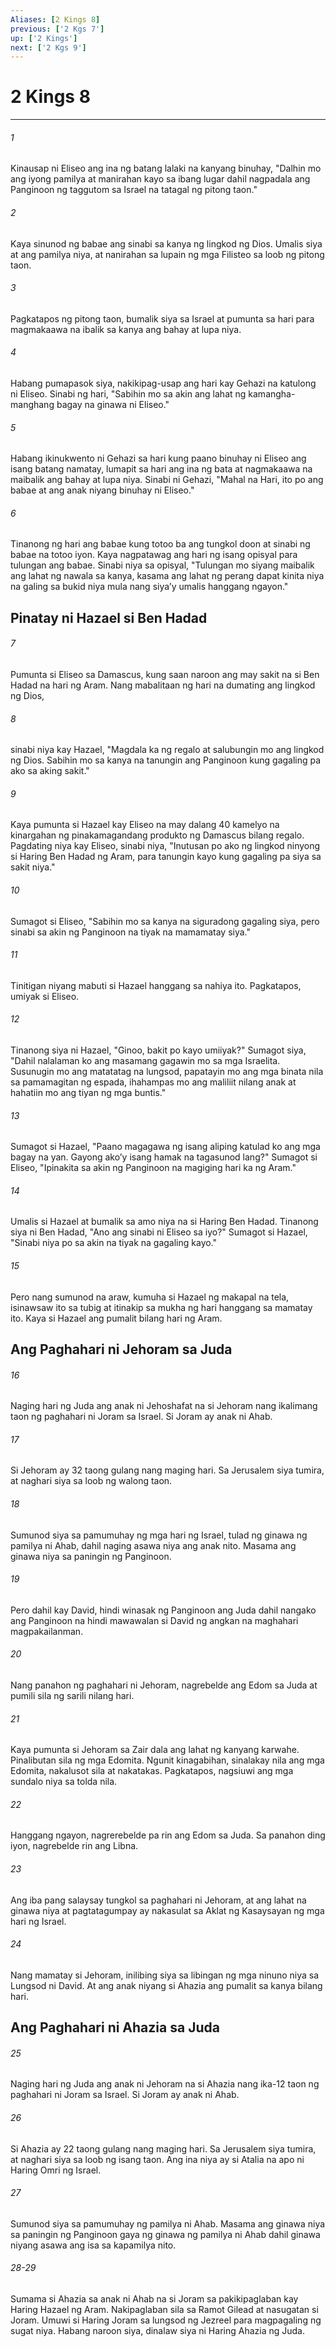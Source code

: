 ```yaml
---
Aliases: [2 Kings 8]
previous: ['2 Kgs 7']
up: ['2 Kings']
next: ['2 Kgs 9']
---
```

# 2 Kings 8

***


###### 1 


Kinausap ni Eliseo ang ina ng batang lalaki na kanyang binuhay, "Dalhin mo ang iyong pamilya at manirahan kayo sa ibang lugar dahil nagpadala ang Panginoon ng taggutom sa Israel na tatagal ng pitong taon." 


###### 2 


Kaya sinunod ng babae ang sinabi sa kanya ng lingkod ng Dios. Umalis siya at ang pamilya niya, at nanirahan sa lupain ng mga Filisteo sa loob ng pitong taon. 


###### 3 


Pagkatapos ng pitong taon, bumalik siya sa Israel at pumunta sa hari para magmakaawa na ibalik sa kanya ang bahay at lupa niya. 


###### 4 


Habang pumapasok siya, nakikipag-usap ang hari kay Gehazi na katulong ni Eliseo. Sinabi ng hari, "Sabihin mo sa akin ang lahat ng kamangha-manghang bagay na ginawa ni Eliseo." 


###### 5 


Habang ikinukwento ni Gehazi sa hari kung paano binuhay ni Eliseo ang isang batang namatay, lumapit sa hari ang ina ng bata at nagmakaawa na maibalik ang bahay at lupa niya. Sinabi ni Gehazi, "Mahal na Hari, ito po ang babae at ang anak niyang binuhay ni Eliseo." 


###### 6 


Tinanong ng hari ang babae kung totoo ba ang tungkol doon at sinabi ng babae na totoo iyon. Kaya nagpatawag ang hari ng isang opisyal para tulungan ang babae. Sinabi niya sa opisyal, "Tulungan mo siyang maibalik ang lahat ng nawala sa kanya, kasama ang lahat ng perang dapat kinita niya na galing sa bukid niya mula nang siyaʼy umalis hanggang ngayon." 

## Pinatay ni Hazael si Ben Hadad 


###### 7 


Pumunta si Eliseo sa Damascus, kung saan naroon ang may sakit na si Ben Hadad na hari ng Aram. Nang mabalitaan ng hari na dumating ang lingkod ng Dios, 


###### 8 


sinabi niya kay Hazael, "Magdala ka ng regalo at salubungin mo ang lingkod ng Dios. Sabihin mo sa kanya na tanungin ang Panginoon kung gagaling pa ako sa aking sakit." 


###### 9 


Kaya pumunta si Hazael kay Eliseo na may dalang 40 kamelyo na kinargahan ng pinakamagandang produkto ng Damascus bilang regalo. Pagdating niya kay Eliseo, sinabi niya, "Inutusan po ako ng lingkod ninyong si Haring Ben Hadad ng Aram, para tanungin kayo kung gagaling pa siya sa sakit niya." 


###### 10 


Sumagot si Eliseo, "Sabihin mo sa kanya na siguradong gagaling siya, pero sinabi sa akin ng Panginoon na tiyak na mamamatay siya." 


###### 11 


Tinitigan niyang mabuti si Hazael hanggang sa nahiya ito. Pagkatapos, umiyak si Eliseo. 


###### 12 


Tinanong siya ni Hazael, "Ginoo, bakit po kayo umiiyak?" Sumagot siya, "Dahil nalalaman ko ang masamang gagawin mo sa mga Israelita. Susunugin mo ang matatatag na lungsod, papatayin mo ang mga binata nila sa pamamagitan ng espada, ihahampas mo ang maliliit nilang anak at hahatiin mo ang tiyan ng mga buntis." 


###### 13 


Sumagot si Hazael, "Paano magagawa ng isang aliping katulad ko ang mga bagay na yan. Gayong akoʼy isang hamak na tagasunod lang?" Sumagot si Eliseo, "Ipinakita sa akin ng Panginoon na magiging hari ka ng Aram." 


###### 14 


Umalis si Hazael at bumalik sa amo niya na si Haring Ben Hadad. Tinanong siya ni Ben Hadad, "Ano ang sinabi ni Eliseo sa iyo?" Sumagot si Hazael, "Sinabi niya po sa akin na tiyak na gagaling kayo." 


###### 15 


Pero nang sumunod na araw, kumuha si Hazael ng makapal na tela, isinawsaw ito sa tubig at itinakip sa mukha ng hari hanggang sa mamatay ito. Kaya si Hazael ang pumalit bilang hari ng Aram.

## Ang Paghahari ni Jehoram sa Juda 


###### 16 


Naging hari ng Juda ang anak ni Jehoshafat na si Jehoram nang ikalimang taon ng paghahari ni Joram sa Israel. Si Joram ay anak ni Ahab. 


###### 17 


Si Jehoram ay 32 taong gulang nang maging hari. Sa Jerusalem siya tumira, at naghari siya sa loob ng walong taon. 


###### 18 


Sumunod siya sa pamumuhay ng mga hari ng Israel, tulad ng ginawa ng pamilya ni Ahab, dahil naging asawa niya ang anak nito. Masama ang ginawa niya sa paningin ng Panginoon. 


###### 19 


Pero dahil kay David, hindi winasak ng Panginoon ang Juda dahil nangako ang Panginoon na hindi mawawalan si David ng angkan na maghahari magpakailanman. 


###### 20 


Nang panahon ng paghahari ni Jehoram, nagrebelde ang Edom sa Juda at pumili sila ng sarili nilang hari. 


###### 21 


Kaya pumunta si Jehoram sa Zair dala ang lahat ng kanyang karwahe. Pinalibutan sila ng mga Edomita. Ngunit kinagabihan, sinalakay nila ang mga Edomita, nakalusot sila at nakatakas. Pagkatapos, nagsiuwi ang mga sundalo niya sa tolda nila. 


###### 22 


Hanggang ngayon, nagrerebelde pa rin ang Edom sa Juda. Sa panahon ding iyon, nagrebelde rin ang Libna. 


###### 23 


Ang iba pang salaysay tungkol sa paghahari ni Jehoram, at ang lahat na ginawa niya at pagtatagumpay ay nakasulat sa Aklat ng Kasaysayan ng mga hari ng Israel. 


###### 24 


Nang mamatay si Jehoram, inilibing siya sa libingan ng mga ninuno niya sa Lungsod ni David. At ang anak niyang si Ahazia ang pumalit sa kanya bilang hari.

## Ang Paghahari ni Ahazia sa Juda 


###### 25 


Naging hari ng Juda ang anak ni Jehoram na si Ahazia nang ika-12 taon ng paghahari ni Joram sa Israel. Si Joram ay anak ni Ahab. 


###### 26 


Si Ahazia ay 22 taong gulang nang maging hari. Sa Jerusalem siya tumira, at naghari siya sa loob ng isang taon. Ang ina niya ay si Atalia na apo ni Haring Omri ng Israel. 


###### 27 


Sumunod siya sa pamumuhay ng pamilya ni Ahab. Masama ang ginawa niya sa paningin ng Panginoon gaya ng ginawa ng pamilya ni Ahab dahil ginawa niyang asawa ang isa sa kapamilya nito.

###### 28-29

Sumama si Ahazia sa anak ni Ahab na si Joram sa pakikipaglaban kay Haring Hazael ng Aram. Nakipaglaban sila sa Ramot Gilead at nasugatan si Joram. Umuwi si Haring Joram sa lungsod ng Jezreel para magpagaling ng sugat niya. Habang naroon siya, dinalaw siya ni Haring Ahazia ng Juda.
